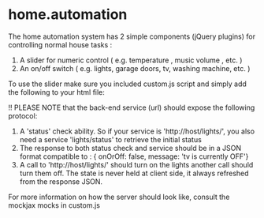 home.automation
===============
The home automation system has 2 simple components (jQuery plugins) for controlling normal house tasks :

1. A slider for numeric control ( e.g. temperature , music volume , etc.  )
2. An on/off switch ( e.g. lights, garage doors, tv, washing machine, etc. )


To use the slider make sure you included custom.js script and simply add the following to your html file:

 <div id="bedroom_temperature" 
      data-currentvalue-text="Current value is $value" 
      data-change-text="Setting new value to $value">
 </div>
 <script>
 	$('#bedroom_temperature').valueControlSlider('url/for/setting/getting/temperature')
 </scipt>

!! PLEASE NOTE that the back-end service (url) should expose the following protocol:
   1. A 'status' check ability. So if your service is 'http://host/volume/', you also need a service 'volume/status' to retrieve the initial status
   2. The new value is passed asa a parameter 'newValue' ( e.g. http://host/volume&newValue=xxxxxx)
   3. The response should be in a JSON format compatible to : { min:0 , max:500 , currentValue: xxxxxx };



 To  use the on/off switch make sure you included custom.js script and simply add the following:

  <button type="button" id="tv_button" 
                           data-turnon-text="Switching on..." 
                           data-turnoff-text="Switching off..." 
                           data-on-text="TV is ON"
                           data-off-text="TV is OFF" 
                           class="btn btn-default">
  </button>
  <script>
  	 $('#tv_button').onOffSwitch('url/for/onoff/service')
  </script>


  !! PLEASE NOTE that the back-end service (url) should expose the following protocol:
   1. A 'status' check ability. So if your service is 'http://host/lights/', you also need a service 'lights/status' to retrieve the initial status
   2. The response to both status check and service should be in a JSON format compatible to : { onOrOff: false, message: 'tv is currently OFF'}
   3. A call to 'http://host/lights/' should turn on the lights another call should turn them off. The state is never held at client side, it always refreshed from the response JSON.




   For more information on how the server should look like, consult the mockjax mocks in custom.js
